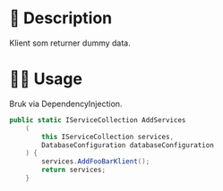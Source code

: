 # 📖 Description

Klient som returner dummy data.

# 🧑‍💻 Usage

Bruk via DependencyInjection.

```csharp
public static IServiceCollection AddServices
    (
        this IServiceCollection services,
        DatabaseConfiguration databaseConfiguration
    ) {
        services.AddFooBarKlient();
        return services;
    }
```